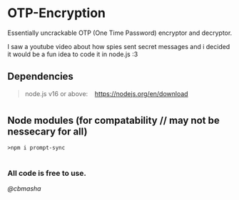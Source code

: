 # OTP-Encryption

Essentially uncrackable OTP (One Time Password) encryptor and decryptor.

I saw a youtube video about how spies sent secret messages and i decided it would be a fun idea to code it in node.js :3

## Dependencies

> node.js v16 or above:&nbsp;&nbsp;&nbsp;&nbsp;https://nodejs.org/en/download

#

## Node modules (for compatability // may not be nessecary for all)

```console
>npm i prompt-sync
```

#

### All code is free to use.
*@cbmasha*